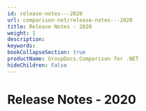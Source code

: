 ```yaml
---
id: release-notes---2020
url: comparison-net/release-notes---2020
title: Release Notes - 2020
weight: 1
description: 
keywords: 
bookCollapseSection: true
productName: GroupDocs.Comparison for .NET
hideChildren: False
---
```


# Release Notes - 2020


